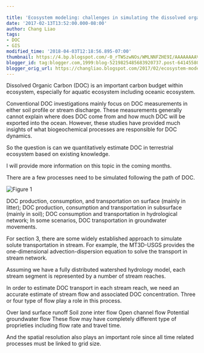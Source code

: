 ```yaml
---
 
title: 'Ecosystem modeling: challenges in simulating the dissolved organic carbon '
date: '2017-02-13T13:52:00.000-08:00'
author: Chang Liao
tags:
- DOC
- GIS
modified_time: '2018-04-03T12:18:56.895-07:00'
thumbnail: https://4.bp.blogspot.com/-0_rTWSzwNOs/WMLNNFZHE9I/AAAAAAAAVZo/pMCJ7kSbAoQ7R9rhfGBUMuHHxACJxKu0ACLcB/s72-c/stream_transport.jpg
blogger_id: tag:blogger.com,1999:blog-5219825485683920737.post-6414558098074632225
blogger_orig_url: https://changliao.blogspot.com/2017/02/ecosystem-modeling-004.html
---
```


Dissolved Organic Carbon (DOC) is an important carbon budget within ecosystem, especially for aquatic ecosystem including oceanic ecosystem.

Conventional DOC investigations mainly focus on DOC measurements in either soil profile or stream discharge. These measurements generally cannot explain where does DOC come from and how much DOC will be exported into the ocean. However, these studies have provided much insights of what biogeochemical processes are responsible for DOC dynamics.

So the question is can we quantitatively estimate DOC in terrestrial ecosystem based on existing knowledge.

I will provide more information on this topic in the coming months.

There are a few processes need to be simulated following the path of DOC.


![Figure 1](https://github.com/changliao/changliao.github.io/blob/main/_figure/stream_doc_transport.png?raw=true)


DOC production, consumption, and transportation on surface (mainly in litter);
DOC production, consumption and transportation in subsurface (mainly in soil);
DOC consumption and transportation in hydrological network;
In some scenarios, DOC transportation in groundwater movements.

For section 3, there are some widely established approach to simulate solute transportation in stream. For example, the MT3D-USGS provides the one-dimensional advection-dispersion equation to solve the transport in stream network.

Assuming we have a fully distributed watershed hydrology model, each stream segment is represented by a number of stream reaches.


In order to estimate DOC transport in each stream reach, we need an accurate estimate of stream flow and associated DOC concentration. Three or four type of flow play a role in this process.

Over land surface runoff
Soil zone inter flow
Open channel flow
Potential groundwater flow
These flow may have completely different type of proprieties including flow rate and travel time. 

And the spatial resolution also plays an important role since all time related processes must be linked to grid size.